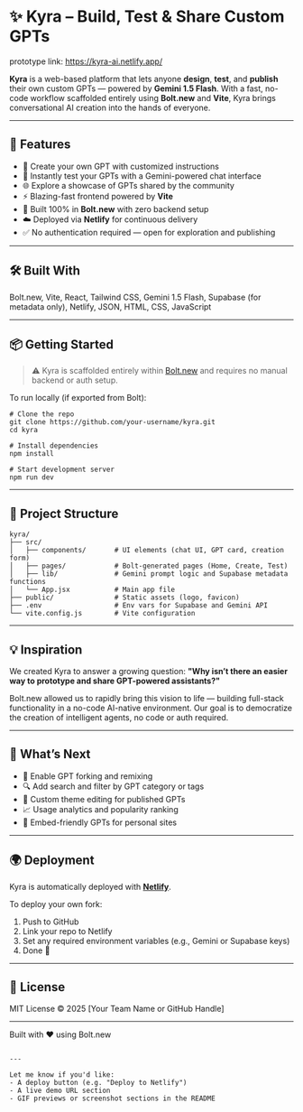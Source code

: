 # ✨ Kyra – Build, Test & Share Custom GPTs
prototype link: https://kyra-ai.netlify.app/

**Kyra** is a web-based platform that lets anyone **design**, **test**, and **publish** their own custom GPTs — powered by **Gemini 1.5 Flash**. With a fast, no-code workflow scaffolded entirely using **Bolt.new** and **Vite**, Kyra brings conversational AI creation into the hands of everyone.

---

## 🚀 Features

- 🧠 Create your own GPT with customized instructions
- 💬 Instantly test your GPTs with a Gemini-powered chat interface
- 🌐 Explore a showcase of GPTs shared by the community
- ⚡ Blazing-fast frontend powered by **Vite**
- 🧩 Built 100% in **Bolt.new** with zero backend setup
- ☁️ Deployed via **Netlify** for continuous delivery
- ✅ No authentication required — open for exploration and publishing

---

## 🛠 Built With

Bolt.new, Vite, React, Tailwind CSS, Gemini 1.5 Flash, Supabase (for metadata only), Netlify, JSON, HTML, CSS, JavaScript

---

## 📦 Getting Started

> ⚠️ Kyra is scaffolded entirely within [Bolt.new](https://bolt.new) and requires no manual backend or auth setup.

To run locally (if exported from Bolt):

```
# Clone the repo
git clone https://github.com/your-username/kyra.git
cd kyra

# Install dependencies
npm install

# Start development server
npm run dev
````

---

## 📁 Project Structure

```
kyra/
├── src/
│   ├── components/       # UI elements (chat UI, GPT card, creation form)
│   ├── pages/            # Bolt-generated pages (Home, Create, Test)
│   ├── lib/              # Gemini prompt logic and Supabase metadata functions
│   └── App.jsx           # Main app file
├── public/               # Static assets (logo, favicon)
├── .env                  # Env vars for Supabase and Gemini API
└── vite.config.js        # Vite configuration
```

---

## 💡 Inspiration

We created Kyra to answer a growing question:
**"Why isn’t there an easier way to prototype and share GPT-powered assistants?"**

Bolt.new allowed us to rapidly bring this vision to life — building full-stack functionality in a no-code AI-native environment. Our goal is to democratize the creation of intelligent agents, no code or auth required.

---

## 🧠 What’s Next

* 🧬 Enable GPT forking and remixing
* 🔍 Add search and filter by GPT category or tags
* 🎨 Custom theme editing for published GPTs
* 📈 Usage analytics and popularity ranking
* 🔗 Embed-friendly GPTs for personal sites

---

## 🌍 Deployment

Kyra is automatically deployed with [**Netlify**](https://netlify.com).

To deploy your own fork:

1. Push to GitHub
2. Link your repo to Netlify
3. Set any required environment variables (e.g., Gemini or Supabase keys)
4. Done 🎉

---

## 📜 License

MIT License © 2025 \[Your Team Name or GitHub Handle]

---

Built with ❤️ using Bolt.new

```

---

Let me know if you'd like:
- A deploy button (e.g. "Deploy to Netlify")
- A live demo URL section
- GIF previews or screenshot sections in the README
```
